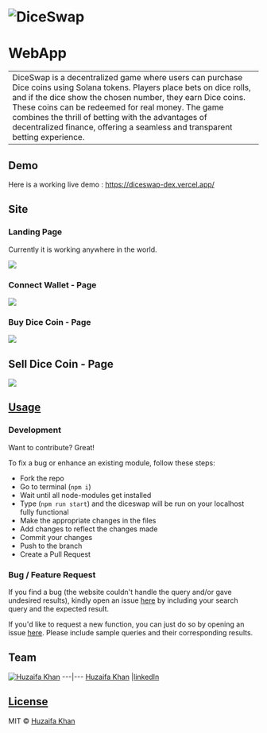 # ![DiceSwap](https://i.ibb.co/Fh8DfJc/demo-landing.jpg)
# WebApp
<table>
<tr>
<td>
  DiceSwap is a decentralized game where users can purchase Dice coins using Solana tokens. Players place bets on dice rolls, and if the dice show the chosen number, they earn Dice coins. These coins can be redeemed for real money. The game combines the thrill of betting with the advantages of decentralized finance, offering a seamless and transparent betting experience.
</td>
</tr>
</table>


## Demo
Here is a working live demo :  https://diceswap-dex.vercel.app/


## Site

### Landing Page
Currently it is working anywhere in the world.

![](https://i.ibb.co/Fh8DfJc/demo-landing.jpg)

### Connect Wallet - Page
![](https://i.ibb.co/g6GbWVv/connect-wallet-page.jpg)

### Buy Dice Coin - Page
![](https://i.ibb.co/gD9rq3t/buy-dice-coin.jpg)

## Sell Dice Coin - Page

![](https://i.ibb.co/hym4TDd/withdraw-sol-coin.jpg)




## [Usage](https://diceswap-dex.vercel.app/) 

### Development
Want to contribute? Great!

To fix a bug or enhance an existing module, follow these steps:

- Fork the repo
- Go to terminal (`npm i`)
- Wait until all node-modules get installed
- Type (`npm run start`) and the diceswap will be run on your localhost fully functional
- Make the appropriate changes in the files
- Add changes to reflect the changes made
- Commit your changes
- Push to the branch
- Create a Pull Request 

### Bug / Feature Request

If you find a bug (the website couldn't handle the query and/or gave undesired results), kindly open an issue [here](https://github.com/HuzaifaKhanDeveloper/dice-coin/issues/new) by including your search query and the expected result.

If you'd like to request a new function, you can just do so by opening an issue [here](https://github.com/HuzaifaKhanDeveloper/dice-coin/issues/new). Please include sample queries and their corresponding results.


## Team

[![Huzaifa Khan](https://avatars.githubusercontent.com/u/103213190?v=4)](https://github.com/HuzaifaKhanDeveloper)
---|---
[Huzaifa Khan](https://github.com/HuzaifaKhanDeveloper) |[linkedIn](https://www.linkedin.com/in/huzaifakhandev/)

## [License](https://github.com/HuzaifaKhanDeveloper/dice-coin/blob/main/LICENSE)

MIT © [Huzaifa Khan](https://github.com/HuzaifaKhanDeveloper)

